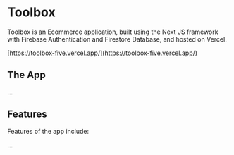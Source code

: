 # Toolbox

Toolbox is an Ecommerce application, built using the Next JS framework with Firebase Authentication and Firestore Database, and hosted on Vercel.

[https://toolbox-five.vercel.app/](https://toolbox-five.vercel.app/)
 
## The App

...

## Features

Features of the app include:

...
